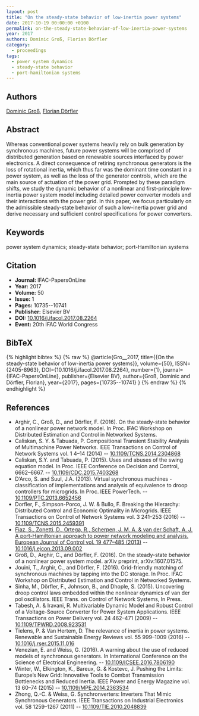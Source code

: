 ```yaml
---
layout: post
title: "On the steady-state behavior of low-inertia power systems"
date: 2017-10-19 00:00:00 +0100
permalink: on-the-steady-state-behavior-of-low-inertia-power-systems
year: 2017
authors: Dominic Groß, Florian Dörfler
category:
  - proceedings
tags:
  - power system dynamics
  - steady-state behavior
  - port-hamiltonian systems
---
```

 
## Authors
[Dominic Groß](authors/dominic_gross), [Florian Dörfler](authors/florian_dorfler)
 
## Abstract
Whereas conventional power systems heavily rely on bulk generation by synchronous machines, future power systems will be comprised of distributed generation based on renewable sources interfaced by power electronics. A direct consequence of retiring synchronous generators is the loss of rotational inertia, which thus far was the dominant time constant in a power system, as well as the loss of the generator controls, which are the main source of actuation of the power grid. Prompted by these paradigm shifts, we study the dynamic behavior of a nonlinear and first-principle low-inertia power system model including detailed power converter models and their interactions with the power grid. In this paper, we focus particularly on the admissible steady-state behavior of such a low-inertia power grid and derive necessary and sufficient control specifications for power converters.
 
## Keywords
power system dynamics; steady-state behavior; port-Hamiltonian systems
 
## Citation
- **Journal:** IFAC-PapersOnLine
- **Year:** 2017
- **Volume:** 50
- **Issue:** 1
- **Pages:** 10735--10741
- **Publisher:** Elsevier BV
- **DOI:** [10.1016/j.ifacol.2017.08.2264](https://doi.org/10.1016/j.ifacol.2017.08.2264)
- **Event:** 20th IFAC World Congress
 
## BibTeX
{% highlight bibtex %}
{% raw %}
@article{Gro__2017,
  title={{On the steady-state behavior of low-inertia power systems}},
  volume={50},
  ISSN={2405-8963},
  DOI={10.1016/j.ifacol.2017.08.2264},
  number={1},
  journal={IFAC-PapersOnLine},
  publisher={Elsevier BV},
  author={Groß, Dominic and Dörfler, Florian},
  year={2017},
  pages={10735--10741}
}
{% endraw %}
{% endhighlight %}
 
## References
- Arghir, C., Groß, D., and Dörfler, F. (2016). On the steady-state behavior of a nonlinear power network model. In Proc. IFAC Workshop on Distributed Estimation and Control in Networked Systems.
- Caliskan, S. Y. & Tabuada, P. Compositional Transient Stability Analysis of Multimachine Power Networks. IEEE Transactions on Control of Network Systems vol. 1 4–14 (2014) -- [10.1109/TCNS.2014.2304868](https://doi.org/10.1109/TCNS.2014.2304868)
- Caliskan, S.Y. and Tabuada, P. (2015). Uses and abuses of the swing equation model. In Proc. IEEE Conference on Decision and Control, 6662–6667. -- [10.1109/CDC.2015.7403268](https://doi.org/10.1109/CDC.2015.7403268)
- D’Arco, S. and Suul, J.A. (2013). Virtual synchronous machines - classification of implementations and analysis of equivalence to droop controllers for microgrids. In Proc. IEEE PowerTech. -- [10.1109/PTC.2013.6652456](https://doi.org/10.1109/PTC.2013.6652456)
- Dorfler, F., Simpson-Porco, J. W. & Bullo, F. Breaking the Hierarchy: Distributed Control and Economic Optimality in Microgrids. IEEE Transactions on Control of Network Systems vol. 3 241–253 (2016) -- [10.1109/TCNS.2015.2459391](https://doi.org/10.1109/TCNS.2015.2459391)
- [Fiaz, S., Zonetti, D., Ortega, R., Scherpen, J. M. A. & van der Schaft, A. J. A port-Hamiltonian approach to power network modeling and analysis. European Journal of Control vol. 19 477–485 (2013)](a-port-hamiltonian-approach-to-power-network-modeling-and-analysis) -- [10.1016/j.ejcon.2013.09.002](https://doi.org/10.1016/j.ejcon.2013.09.002)
- Groß, D., Arghir, C., and Dörfler, F. (2016). On the steady-state behavior of a nonlinear power system model. arXiv preprint, arXiv:1607.01575.
- Jouini, T., Arghir, C., and Dörfler, F. (2016). Grid-friendly matching of synchronous machines by tapping into the DC storage. In Proc. IFAC Workshop on Distributed Estimation and Control in Networked Systems.
- Sinha, M., Dörfler, F., Johnson, B., and Dhople, S. (2015). Uncovering droop control laws embedded within the nonlinear dynamics of van der pol oscillators. IEEE Trans. on Control of Network Systems, In Press.
- Tabesh, A. & Iravani, R. Multivariable Dynamic Model and Robust Control of a Voltage-Source Converter for Power System Applications. IEEE Transactions on Power Delivery vol. 24 462–471 (2009) -- [10.1109/TPWRD.2008.923531](https://doi.org/10.1109/TPWRD.2008.923531)
- Tielens, P. & Van Hertem, D. The relevance of inertia in power systems. Renewable and Sustainable Energy Reviews vol. 55 999–1009 (2016) -- [10.1016/j.rser.2015.11.016](https://doi.org/10.1016/j.rser.2015.11.016)
- Venezian, E. and Weiss, G. (2016). A warning about the use of reduced models of synchronous generators. In International Conference on the Science of Electrical Engineering. -- [10.1109/ICSEE.2016.7806190](https://doi.org/10.1109/ICSEE.2016.7806190)
- Winter, W., Elkington, K., Bareux, G. & Kostevc, J. Pushing the Limits: Europe’s New Grid: Innovative Tools to Combat Transmission Bottlenecks and Reduced Inertia. IEEE Power and Energy Magazine vol. 13 60–74 (2015) -- [10.1109/MPE.2014.2363534](https://doi.org/10.1109/MPE.2014.2363534)
- Zhong, Q.-C. & Weiss, G. Synchronverters: Inverters That Mimic Synchronous Generators. IEEE Transactions on Industrial Electronics vol. 58 1259–1267 (2011) -- [10.1109/TIE.2010.2048839](https://doi.org/10.1109/TIE.2010.2048839)

